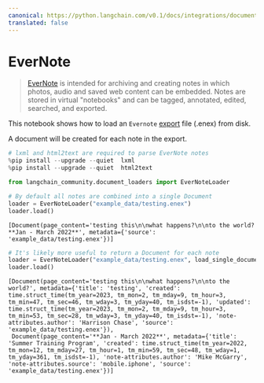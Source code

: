 ```yaml
---
canonical: https://python.langchain.com/v0.1/docs/integrations/document_loaders/evernote
translated: false
---
```


# EverNote

>[EverNote](https://evernote.com/) is intended for archiving and creating notes in which photos, audio and saved web content can be embedded. Notes are stored in virtual "notebooks" and can be tagged, annotated, edited, searched, and exported.

This notebook shows how to load an `Evernote` [export](https://help.evernote.com/hc/en-us/articles/209005557-Export-notes-and-notebooks-as-ENEX-or-HTML) file (.enex) from disk.

A document will be created for each note in the export.

```python
# lxml and html2text are required to parse EverNote notes
%pip install --upgrade --quiet  lxml
%pip install --upgrade --quiet  html2text
```

```python
from langchain_community.document_loaders import EverNoteLoader

# By default all notes are combined into a single Document
loader = EverNoteLoader("example_data/testing.enex")
loader.load()
```

```output
[Document(page_content='testing this\n\nwhat happens?\n\nto the world?**Jan - March 2022**', metadata={'source': 'example_data/testing.enex'})]
```

```python
# It's likely more useful to return a Document for each note
loader = EverNoteLoader("example_data/testing.enex", load_single_document=False)
loader.load()
```

```output
[Document(page_content='testing this\n\nwhat happens?\n\nto the world?', metadata={'title': 'testing', 'created': time.struct_time(tm_year=2023, tm_mon=2, tm_mday=9, tm_hour=3, tm_min=47, tm_sec=46, tm_wday=3, tm_yday=40, tm_isdst=-1), 'updated': time.struct_time(tm_year=2023, tm_mon=2, tm_mday=9, tm_hour=3, tm_min=53, tm_sec=28, tm_wday=3, tm_yday=40, tm_isdst=-1), 'note-attributes.author': 'Harrison Chase', 'source': 'example_data/testing.enex'}),
 Document(page_content='**Jan - March 2022**', metadata={'title': 'Summer Training Program', 'created': time.struct_time(tm_year=2022, tm_mon=12, tm_mday=27, tm_hour=1, tm_min=59, tm_sec=48, tm_wday=1, tm_yday=361, tm_isdst=-1), 'note-attributes.author': 'Mike McGarry', 'note-attributes.source': 'mobile.iphone', 'source': 'example_data/testing.enex'})]
```